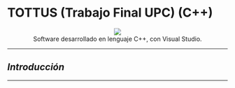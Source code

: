 # TOTTUS (Trabajo Final UPC) (C++)

<p align="center"><img src="https://i.ibb.co/HfxbYkyV/Logo-Tottus.png"</b><br>Software desarrollado en lenguaje C++, con Visual Studio.</p>

---

## ***Introducción***

---
